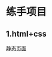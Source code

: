 # 练手项目

## 1.html+css

[静态页面](https://github.com/joy835368394/imooc/tree/master/staticwap/html.index)
